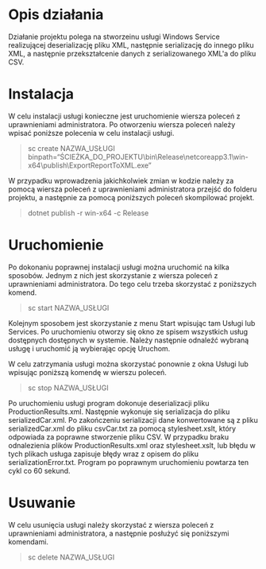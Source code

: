 # Opis działania

Działanie projektu polega na stworzeinu usługi Windows Service realizującej deserializację pliku XML, następnie serializację do innego pliku XML,
a następnie przekształcenie danych z serializowanego XML'a do pliku CSV.

# Instalacja

W celu instalacji usługi konieczne jest uruchomienie wiersza poleceń z uprawnieniami administratora. 
Po otworzeniu wiersza poleceń należy wpisać poniższe polecenia w celu instalacji usługi.

>sc create NAZWA_USŁUGI binpath=“ŚCIEŻKA_DO_PROJEKTU\bin\Release\netcoreapp3.1\win-x64\publish\ExportReportToXML.exe”

W przypadku wprowadzenia jakichkolwiek zmian w kodzie należy za pomocą wiersza poleceń z uprawnieniami administratora przejść do folderu projektu, a następnie za pomocą poniższych poleceń skompilować projekt.

>dotnet publish -r win-x64 -c Release

# Uruchomienie

Po dokonaniu poprawnej instalacji usługi można uruchomić na kilka sposobów. Jednym z nich jest skorzystanie z wiersza poleceń z uprawnieniami administratora. Do tego celu trzeba skorzystać z poniższych komend. 

>sc start NAZWA_USŁUGI

Kolejnym sposobem jest skorzystanie z menu Start wpisując tam Usługi lub Services. Po uruchomieniu otworzy się okno ze spisem wszystkich usług dostępnych dostępnych w systemie. Należy następnie odnaleźć wybraną usługę i uruchomić ją wybierając opcję Uruchom. 

W celu zatrzymania usługi można skorzystać ponownie z okna Usługi lub wpisując poniższą komendę w wierszu poleceń.

>sc stop NAZWA_USŁUGI

Po uruchomieniu usługi program dokonuje deserializacji pliku ProductionResults.xml. Następnie wykonuje się serializacja do pliku serializedCar.xml. Po zakończeniu serializacji dane konwertowane są z pliku serializedCar.xml do pliku csvCar.txt za pomocą stylesheet.xslt, który odpowiada za poprawne stworzenie pliku CSV. W przypadku braku odnalezienia plików ProductionResults.xml oraz stylesheet.xslt, lub błędu w tych plikach usługa zapisuje błędy wraz z opisem do pliku serializationError.txt. Program po poprawnym uruchomieniu powtarza ten cykl co 60 sekund.

# Usuwanie

W celu usunięcia usługi należy skorzystać z wiersza poleceń z uprawnieniami administratora, a następnie posłużyć się poniższymi komendami.

>sc delete NAZWA_USŁUGI
